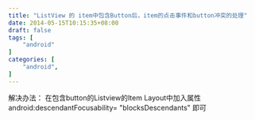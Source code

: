 ```yaml
---
title: "ListView 的 item中包含Button后，item的点击事件和button冲突的处理"
date: 2014-05-15T10:15:35+08:00
draft: false
tags: [
    "android"
]
categories: [
    "android",
]
---
```


解决办法：
在包含button的Listview的Item Layout中加入属性 android:descendantFocusability= "blocksDescendants" 即可